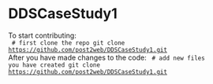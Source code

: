 # DDSCaseStudy1

To start contributing:<br/>
<code>
\# first clone the repo
git clone https://github.com/post2web/DDSCaseStudy1.git
</code>
After you have made changes to the code:
<code>
\# add new files you have created
git clone https://github.com/post2web/DDSCaseStudy1.git
</code>
